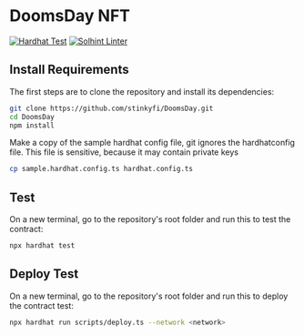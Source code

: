 # DoomsDay NFT
[![Hardhat Test](https://github.com/stinkyfi/DoomsDay/actions/workflows/hardhat_test.yml/badge.svg)](https://github.com/stinkyfi/DoomsDay/actions/workflows/hardhat_test.yml)
[![Solhint Linter](https://github.com/stinkyfi/DoomsDay/actions/workflows/solhint_lint.yml/badge.svg)](https://github.com/stinkyfi/DoomsDay/actions/workflows/solhint_lint.yml)

## Install Requirements
The first steps are to clone the repository and install its dependencies:
```sh
git clone https://github.com/stinkyfi/DoomsDay.git
cd DoomsDay
npm install
```

Make a copy of the sample hardhat config file, git ignores the hardhatconfig file.
This file is sensitive, because it may contain private keys
```sh
cp sample.hardhat.config.ts hardhat.config.ts
```

## Test
On a new terminal, go to the repository's root folder and run this to
test the contract:

```sh
npx hardhat test
```

## Deploy Test
On a new terminal, go to the repository's root folder and run this to
deploy the contract test:

```sh
npx hardhat run scripts/deploy.ts --network <network>
```

